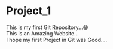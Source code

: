 # Project_1
This is my first Git Repository...😁
<br>
This is an Amazing Website...<br>I hope my first Project in Git was Good....

